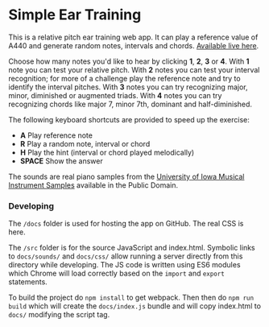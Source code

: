 # Simple Ear Training

This is a relative pitch ear training web app. It can play a reference value
 of A440 and generate random notes, intervals and chords. [Available live here](https://pianosnake.github.io/simple-ear-training/index.html).

Choose how many notes you'd like to hear by clicking __1__, __2__, __3__ or __4__.
 With __1__ note you can test your relative pitch.
 With __2__ notes you can test your interval recognition; for more of a challenge play the reference note and try to identify the interval pitches.
 With __3__ notes you can try recognizing major, minor, diminished or augmented triads.
 With __4__ notes  you can try recognizing chords like major 7, minor 7th, dominant and half-diminished.

The following keyboard shortcuts are provided to speed up the exercise:

- __A__ Play reference note
- __R__ Play a random note, interval or chord
- __H__ Play the hint (interval or chord played melodically)
- __SPACE__ Show the answer

The sounds are real piano samples from the [University of Iowa Musical Instrument Samples](http://theremin.music.uiowa.edu/MIS.html) available in the Public Domain.

### Developing
The `/docs` folder is used for hosting the app on GitHub. The real CSS is here.

The `/src` folder is for the source JavaScript and index.html. Symbolic links to `docs/sounds/` and `docs/css/` allow running a
server directly from this directory while developing.
The JS code is written using ES6 modules which Chrome will load correctly based on the `import` and `export` statements.

To build the project do `npm install` to get webpack. Then then do `npm run build` which will create the `docs/index.js` bundle and will
copy index.html to `docs/` modifying the script tag.

